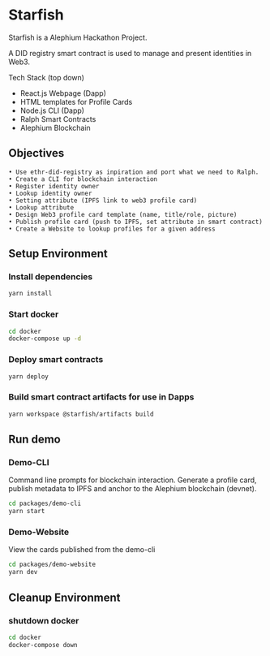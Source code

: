 # Starfish

Starfish is a Alephium Hackathon Project.

A DID registry smart contract is used to manage and present identities in Web3.

Tech Stack (top down)
- React.js Webpage (Dapp)
- HTML templates for Profile Cards
- Node.js CLI (Dapp)
- Ralph Smart Contracts
- Alephium Blockchain

## Objectives
    • Use ethr-did-registry as inpiration and port what we need to Ralph.
    • Create a CLI for blockchain interaction
    • Register identity owner
    • Lookup identity owner
    • Setting attribute (IPFS link to web3 profile card)
    • Lookup attribute
    • Design Web3 profile card template (name, title/role, picture)
    • Publish profile card (push to IPFS, set attribute in smart contract)
    • Create a Website to lookup profiles for a given address


## Setup Environment

### Install dependencies
```bash
yarn install
```

### Start docker
```bash
cd docker
docker-compose up -d
```

### Deploy smart contracts
```bash
yarn deploy
```

### Build smart contract artifacts for use in Dapps
```bash
yarn workspace @starfish/artifacts build
```

## Run demo
### Demo-CLI
Command line prompts for blockchain interaction. Generate a profile card, publish metadata to IPFS and anchor to the Alephium blockchain (devnet).
```bash
cd packages/demo-cli
yarn start
```

### Demo-Website
View the cards published from the demo-cli
```bash
cd packages/demo-website
yarn dev
```

## Cleanup Environment
### shutdown docker
```bash
cd docker
docker-compose down
```